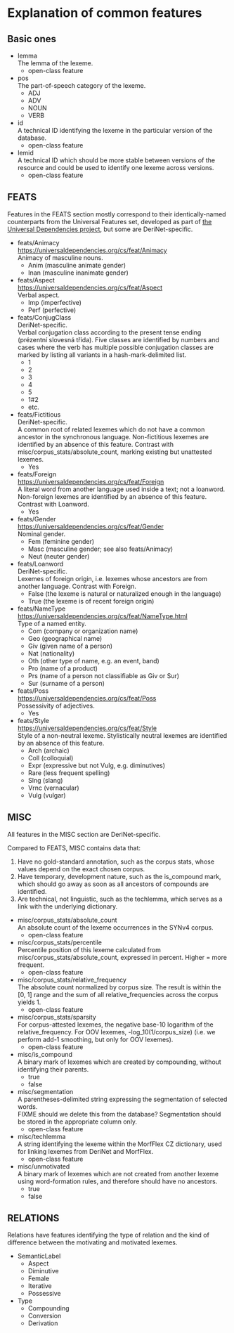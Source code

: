 # Explanation of common features

## Basic ones

- lemma  
    The lemma of the lexeme.
    - open-class feature
- pos  
    The part-of-speech category of the lexeme.
    - ADJ
    - ADV
    - NOUN
    - VERB
- id  
    A technical ID identifying the lexeme in the particular version of the database.
    - open-class feature
- lemid  
    A technical ID which should be more stable between versions of the resource and could be used to identify one lexeme across versions.
    - open-class feature


## FEATS

Features in the FEATS section mostly correspond to their identically-named counterparts from the Universal Features set, developed as part of [the Universal Dependencies project](https://universaldependencies.org/), but some are DeriNet-specific.

- feats/Animacy  
    <https://universaldependencies.org/cs/feat/Animacy>  
    Animacy of masculine nouns.
    - Anim (masculine animate gender)
    - Inan (masculine inanimate gender)
- feats/Aspect  
    <https://universaldependencies.org/cs/feat/Aspect>  
    Verbal aspect.
    - Imp (imperfective)
    - Perf (perfective)
- feats/ConjugClass  
    DeriNet-specific.  
    Verbal conjugation class according to the present tense ending (prézentní slovesná třída). Five classes are identified by numbers and cases where the verb has multiple possible conjugation classes are marked by listing all variants in a hash-mark-delimited list.
    - 1
    - 2
    - 3
    - 4
    - 5
    - 1#2
    - etc.
- feats/Fictitious  
    DeriNet-specific.  
    A common root of related lexemes which do not have a common ancestor in the synchronous language. Non-fictitious lexemes are identified by an absence of this feature. Contrast with misc/corpus_stats/absolute_count, marking existing but unattested lexemes.
    - Yes
- feats/Foreign  
    <https://universaldependencies.org/cs/feat/Foreign>  
    A literal word from another language used inside a text; not a loanword. Non-foreign lexemes are identified by an absence of this feature. Contrast with Loanword.
    - Yes
- feats/Gender  
    <https://universaldependencies.org/cs/feat/Gender>  
    Nominal gender.
    - Fem (feminine gender)
    - Masc (masculine gender; see also feats/Animacy)
    - Neut (neuter gender)
- feats/Loanword  
    DeriNet-specific.  
    Lexemes of foreign origin, i.e. lexemes whose ancestors are from another language. Contrast with Foreign.
    - False (the lexeme is natural or naturalized enough in the language)
    - True (the lexeme is of recent foreign origin)
- feats/NameType  
    <https://universaldependencies.org/cs/feat/NameType.html>  
    Type of a named entity.
    - Com (company or organization name)
    - Geo (geographical name)
    - Giv (given name of a person)
    - Nat (nationality)
    - Oth (other type of name, e.g. an event, band)
    - Pro (name of a product)
    - Prs (name of a person not classifiable as Giv or Sur)
    - Sur (surname of a person)
- feats/Poss  
    <https://universaldependencies.org/cs/feat/Poss>  
    Possessivity of adjectives.
    - Yes
- feats/Style  
    <https://universaldependencies.org/cs/feat/Style>  
    Style of a non-neutral lexeme. Stylistically neutral lexemes are identified by an absence of this feature.
    - Arch (archaic)
    - Coll (colloquial)
    - Expr (expressive but not Vulg, e.g. diminutives)
    - Rare (less frequent spelling)
    - Slng (slang)
    - Vrnc (vernacular)
    - Vulg (vulgar)


## MISC

All features in the MISC section are DeriNet-specific.

Compared to FEATS, MISC contains data that:
1. Have no gold-standard annotation, such as the corpus stats, whose values depend on the exact chosen corpus.
2. Have temporary, development nature, such as the is_compound mark, which should go away as soon as all ancestors of compounds are identified.
3. Are technical, not linguistic, such as the techlemma, which serves as a link with the underlying dictionary.

- misc/corpus_stats/absolute_count  
    An absolute count of the lexeme occurrences in the SYNv4 corpus.
    - open-class feature
- misc/corpus_stats/percentile  
    Percentile position of this lexeme calculated from misc/corpus_stats/absolute_count, expressed in percent. Higher = more frequent.
    - open-class feature
- misc/corpus_stats/relative_frequency  
    The absolute count normalized by corpus size. The result is within the \[0, 1\] range and the sum of all relative_frequencies across the corpus yields 1.
    - open-class feature
- misc/corpus_stats/sparsity  
    For corpus-attested lexemes, the negative base-10 logarithm of the relative_frequency. For OOV lexemes, -log_10(1/corpus_size) (i.e. we perform add-1 smoothing, but only for OOV lexemes).
    - open-class feature
- misc/is_compound  
    A binary mark of lexemes which are created by compounding, without identifying their parents.
    - true
    - false
- misc/segmentation  
    A parentheses-delimited string expressing the segmentation of selected words.  
    FIXME should we delete this from the database? Segmentation should be stored in the appropriate column only.
    - open-class feature
- misc/techlemma  
    A string identifying the lexeme within the MorfFlex CZ dictionary, used for linking lexemes from DeriNet and MorfFlex.
    - open-class feature
- misc/unmotivated  
    A binary mark of lexemes which are not created from another lexeme using word-formation rules, and therefore should have no ancestors.
    - true
    - false


## RELATIONS

Relations have features identifying the type of relation and the kind of difference between the motivating and motivated lexemes.

- SemanticLabel
    - Aspect
    - Diminutive
    - Female
    - Iterative
    - Possessive
- Type
    - Compounding
    - Conversion
    - Derivation
